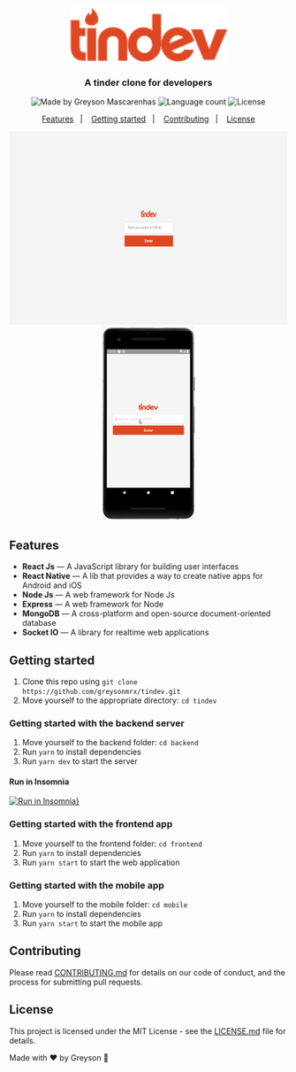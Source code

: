 <div align="center">
  <img src="./frontend/src/assets/logo.svg" height="100px" alt="Tindev"/>
</div>

<h3 align="center">
  A tinder clone for developers
</h3>

<div align="center">
  <img alt="Made by Greyson Mascarenhas" src="https://img.shields.io/badge/made%20by-Greyson%20Mascarenhas-%23DF4723"/>
  <img alt="Language count" src="https://img.shields.io/github/languages/count/greysonmrx/tindev?color=%23DF4723"/>
  <img alt="License" src="https://img.shields.io/badge/license-MIT-%23DF4723"/>
</div>

<p align="center">
  <a href="#features">Features</a>&nbsp;&nbsp;&nbsp;|&nbsp;&nbsp;&nbsp;
  <a href="#getting-started">Getting started</a>&nbsp;&nbsp;&nbsp;|&nbsp;&nbsp;&nbsp;
  <a href="#contributing">Contributing</a>&nbsp;&nbsp;&nbsp;|&nbsp;&nbsp;&nbsp;
  <a href="#license">License</a>
</p>

<p align="center">
  <img src="./web.gif" alt="demo-web" height="350">
  <img src="./mobile.gif" alt="demo-mobile" height="350">
</p>

## Features

- **React Js** — A JavaScript library for building user interfaces
- **React Native** — A lib that provides a way to create native apps for Android and iOS
- **Node Js** — A web framework for Node Js
- **Express** — A web framework for Node
- **MongoDB** — A cross-platform and open-source document-oriented database
- **Socket IO** — A library for realtime web applications

## Getting started

1. Clone this repo using `git clone https://github.com/greysonmrx/tindev.git`
2. Move yourself to the appropriate directory: `cd tindev`<br />

### Getting started with the backend server

1. Move yourself to the backend folder: `cd backend`
2. Run `yarn` to install dependencies<br />
3. Run `yarn dev` to start the server

#### Run in Insomnia

[![Run in Insomnia}](https://insomnia.rest/images/run.svg)](https://insomnia.rest/run/?label=tindev&uri=https%3A%2F%2Fraw.githubusercontent.com%2Fgreysonmrx%2Ftindev%2Fmaster%2Finsomnia.json)

### Getting started with the frontend app

1. Move yourself to the frontend folder: `cd frontend`
2. Run `yarn` to install dependencies<br />
3. Run `yarn start` to start the web application

### Getting started with the mobile app

1. Move yourself to the mobile folder: `cd mobile`
2. Run `yarn` to install dependencies<br />
3. Run `yarn start` to start the mobile app

## Contributing

Please read [CONTRIBUTING.md](CONTRIBUTING.md) for details on our code of conduct, and the process for submitting pull requests.

## License

This project is licensed under the MIT License - see the [LICENSE.md](license.md) file for details.

Made with :hearts: by Greyson :wave:

